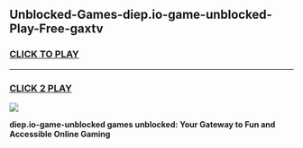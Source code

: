 
## Unblocked-Games-diep.io-game-unblocked-Play-Free-gaxtv
<h3>
<a href="https://premium76.site?title=diep.io-game-unblocked&ref=10A">CLICK TO PLAY</a></h3>
<hr>

<h3>
<a href="https://premium76.site?title=diep.io-game-unblocked&ref=10A">CLICK 2 PLAY</a>
  
</h3>

<a href="https://premium76.site?title=diep.io-game-unblocked&ref=10A"><img src="https://clearcache.store/games.png"></a>


**diep.io-game-unblocked games unblocked: Your Gateway to Fun and Accessible Online Gaming**
